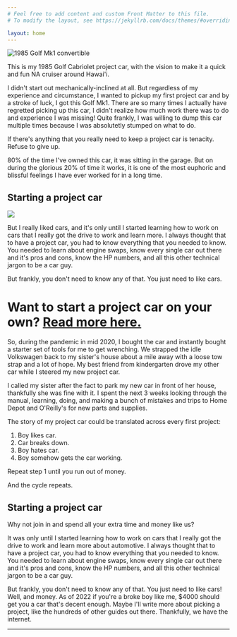 ```yaml
---
# Feel free to add content and custom Front Matter to this file.
# To modify the layout, see https://jekyllrb.com/docs/themes/#overriding-theme-defaults

layout: home
---
```

![1985 Golf Mk1 convertible](/assets/img/cab.jpg)
<br>

This is my 1985 Golf Cabriolet project car, with the vision to make it a quick and fun NA cruiser around Hawai'i.

I didn't start out mechanically-inclined at all. But regardless of my experience and circumstance, I wanted to pickup my first project car and by a stroke of luck, I got this Golf Mk1. There are so many times I actually have regretted picking up this car, I didn't realize how much work there was to do and experience I was missing! Quite frankly, I was willing to dump this car multiple times because I was absolutetly stumped on what to do. 

If there's anything that you really need to keep a project car is tenacity. Refuse to give up.

80% of the time I've owned this car, it was sitting in the garage. But on during the glorious 20% of time it works, it is one of the most euphoric and blissful feelings I have ever worked for in a long time.

## Starting a project car
![](/assets/img/engine.JPG)<br>

But I really liked cars, and it's only until I started learning how to work on cars that I really got the drive to work and learn more. I always thought that to have a project car, you had to know everything that you needed to know. You needed to learn about engine swaps, know every single car out there and it's pros and cons, know the HP numbers, and all this other technical jargon to be a car guy.

But frankly, you don't need to know any of that. You just need to like cars.

Want to start a project car on your own? [Read more here.](/_posts/2022-01-31-firstprojectcar.md)
=======
So, during the pandemic in mid 2020, I bought the car and instantly bought a starter set of tools for me to get wrenching. We strapped the idle Volkswagen back to my sister's house about a mile away with a loose tow strap and a lot of hope. My best friend from kindergarten drove my other car while I steered my new project car.

I called my sister after the fact to park my new car in front of her house, thankfully she was fine with it. I spent the next 3 weeks looking through the manual, learning, doing, and making a bunch of mistakes and trips to Home Depot and O'Reilly's for new parts and supplies.

The story of my project car could be translated across every first project:

1. Boy likes car.
2. Car breaks down.
3. Boy hates car.
4. Boy somehow gets the car working.

Repeat step 1 until you run out of money.

And the cycle repeats.

## Starting a project car

Why not join in and spend all your extra time and money like us?

It was only until I started learning how to work on cars that I really got the drive to work and learn more about automotive. I always thought that to have a project car, you had to know everything that you needed to know. You needed to learn about engine swaps, know every single car out there and it's pros and cons, know the HP numbers, and all this other technical jargon to be a car guy.

But frankly, you don't need to know any of that. You just need to like cars! Well, and money. As of 2022 if you're a broke boy like me, $4000 should get you a car that's decent enough. Maybe I'll write more about picking a project, like the hundreds of other guides out there. Thankfully, we have the internet.


<!--- Want to start a project car on your own?  [Read more here.](/_posts/2022-01-31-firstprojectcar.md)
-->
<hr>


